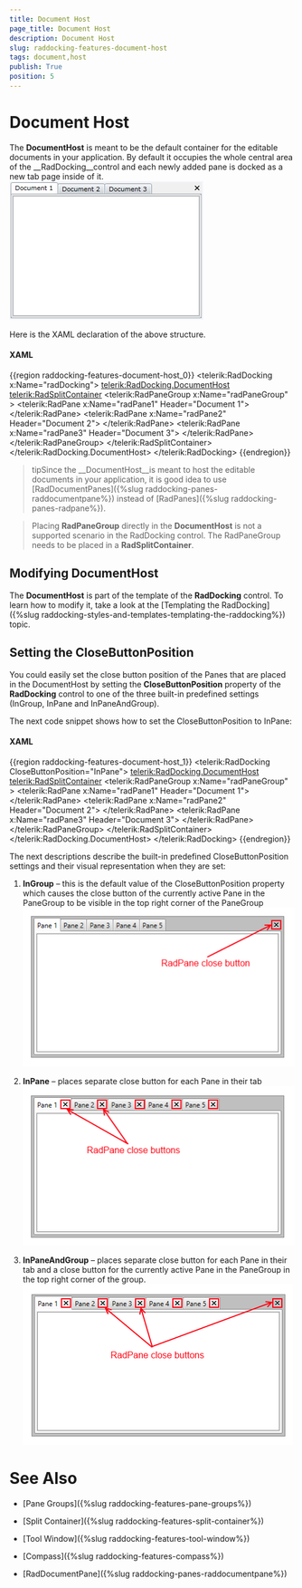 ```yaml
---
title: Document Host
page_title: Document Host
description: Document Host
slug: raddocking-features-document-host
tags: document,host
publish: True
position: 5
---
```


# Document Host



The __DocumentHost__ is meant to be the default container for the editable documents in your application. By default it occupies the whole central area of the 
        __RadDocking__control and each newly added pane is docked as a new tab page inside of it.
      ![](images/RadDocking_Features_DocumentHost_010.png)

Here is the XAML declaration of the above structure.

#### __XAML__

{{region raddocking-features-document-host_0}}
	<telerik:RadDocking x:Name="radDocking">
	    <telerik:RadDocking.DocumentHost>
	        <telerik:RadSplitContainer>
	            <telerik:RadPaneGroup x:Name="radPaneGroup" >
	                <telerik:RadPane x:Name="radPane1" Header="Document 1">
	                    <TextBlock TextWrapping="Wrap" Text=""></TextBlock>
	                </telerik:RadPane>
	                <telerik:RadPane x:Name="radPane2" Header="Document 2">
	                    <TextBlock TextWrapping="Wrap" Text=""></TextBlock>
	                </telerik:RadPane>
	                <telerik:RadPane x:Name="radPane3" Header="Document 3">
	                    <TextBlock TextWrapping="Wrap" Text=""></TextBlock>
	                </telerik:RadPane>
	            </telerik:RadPaneGroup>
	        </telerik:RadSplitContainer>
	    </telerik:RadDocking.DocumentHost>
	</telerik:RadDocking>
	{{endregion}}



>tipSince the __DocumentHost__is meant to host the editable documents in your application, it is good idea to use [RadDocumentPanes]({%slug raddocking-panes-raddocumentpane%}) instead of [RadPanes]({%slug raddocking-panes-radpane%}).
        

>Placing __RadPaneGroup__ directly in the __DocumentHost__ is not a supported scenario in the RadDocking control. The RadPaneGroup needs to be placed in a __RadSplitContainer__.
        

## Modifying DocumentHost

The __DocumentHost__ is part of the template of the __RadDocking__ control. To learn how to modify it, take a look at the [Templating the RadDocking]({%slug raddocking-styles-and-templates-templating-the-raddocking%}) topic.
        

## Setting the CloseButtonPosition

You could easily set the close button position of the Panes that are placed in the DocumentHost by setting the __CloseButtonPosition__ property of the __RadDocking__ control to one of the three built-in predefined settings (InGroup, InPane and InPaneAndGroup).
        

The next code snippet shows how to set the CloseButtonPosition to InPane:
        

#### __XAML__

{{region raddocking-features-document-host_1}}
	<telerik:RadDocking CloseButtonPosition="InPane">
		<telerik:RadDocking.DocumentHost>
			<telerik:RadSplitContainer>
				<telerik:RadPaneGroup x:Name="radPaneGroup" >
					<telerik:RadPane x:Name="radPane1" Header="Document 1">
						<TextBlock TextWrapping="Wrap" Text=""></TextBlock>
					</telerik:RadPane>
					<telerik:RadPane x:Name="radPane2" Header="Document 2">
						<TextBlock TextWrapping="Wrap" Text=""></TextBlock>
					</telerik:RadPane>
					<telerik:RadPane x:Name="radPane3" Header="Document 3">
						<TextBlock TextWrapping="Wrap" Text=""></TextBlock>
					</telerik:RadPane>
				</telerik:RadPaneGroup>
			</telerik:RadSplitContainer>
		</telerik:RadDocking.DocumentHost>
	</telerik:RadDocking>
	{{endregion}}



The next descriptions describe the built-in predefined CloseButtonPosition settings and their visual representation when they are set:
        

1. __InGroup__ – this is the default value of the CloseButtonPosition property which causes the close button of the currently active Pane in the PaneGroup to be visible in the top right corner of the PaneGroup
            ![raddocking-features-document-host-2](images/raddocking-features-document-host-2.png)

1. __InPane__ – places separate close button for each Pane in their tab
            ![raddocking-features-document-host-3](images/raddocking-features-document-host-3.png)

1. __InPaneAndGroup__ – places separate close button for each Pane in their tab and a close button for the currently active Pane in the PaneGroup in the top right corner of the group.
            ![raddocking-features-document-host-4](images/raddocking-features-document-host-4.png)

# See Also

 * [Pane Groups]({%slug raddocking-features-pane-groups%})

 * [Split Container]({%slug raddocking-features-split-container%})

 * [Tool Window]({%slug raddocking-features-tool-window%})

 * [Compass]({%slug raddocking-features-compass%})

 * [RadDocumentPane]({%slug raddocking-panes-raddocumentpane%})
